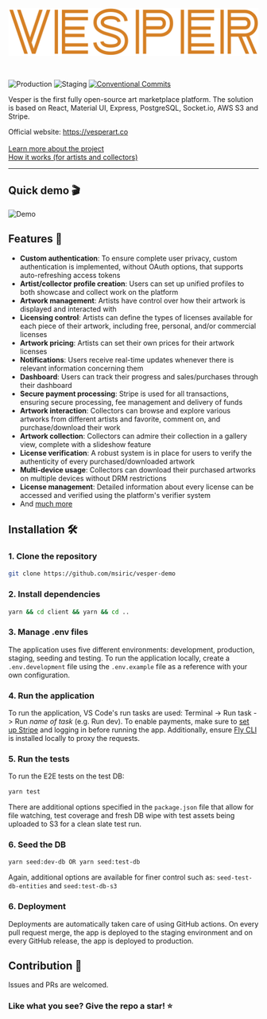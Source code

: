 <p align="center">
    <a href="https://vesperart.co" target="_blank">
        <img src="common/assets/logo.png" />
    </a>
</p>

</br>

![Production](https://github.com/msiric/vesper-demo/actions/workflows/production.yml/badge.svg)
![Staging](https://github.com/msiric/vesper-demo/actions/workflows/staging.yml/badge.svg)
[![Conventional Commits](https://img.shields.io/badge/Conventional%20Commits-1.0.0-blue.svg)](
  https://conventionalcommits.org
)

Vesper is the first fully open-source art marketplace platform. The solution is based on React, Material UI, Express, PostgreSQL, Socket.io, AWS S3 and Stripe.

Official website: https://vesperart.co </br></br>
[Learn more about the project](https://vesperart.co/about) </br>
[How it works (for artists and collectors)](https://vesperart.co/how_it_works)

---
## Quick demo :clapper:
![Demo](https://github.com/msiric/vesper-art/assets/26199969/8a981c5a-c0a1-4510-a847-71ec95dcf8c0)


## Features :gift:

- **Custom authentication**: To ensure complete user privacy, custom authentication is implemented, without OAuth options, that supports auto-refreshing access tokens
- **Artist/collector profile creation**: Users can set up unified profiles to both showcase and collect work on the platform
- **Artwork management**: Artists have control over how their artwork is displayed and interacted with
- **Licensing control**: Artists can define the types of licenses available for each piece of their artwork, including free, personal, and/or commercial licenses
- **Artwork pricing**: Artists can set their own prices for their artwork licenses
- **Notifications**: Users receive real-time updates whenever there is relevant information concerning them
- **Dashboard**: Users can track their progress and sales/purchases through their dashboard
- **Secure payment processing**: Stripe is used for all transactions, ensuring secure processing, fee management and delivery of funds
- **Artwork interaction**: Collectors can browse and explore various artworks from different artists and favorite, comment on, and purchase/download their work
- **Artwork collection**: Collectors can admire their collection in a gallery view, complete with a slideshow feature
- **License verification**: A robust system is in place for users to verify the authenticity of every purchased/downloaded artwork
- **Multi-device usage**: Collectors can download their purchased artworks on multiple devices without DRM restrictions
- **License management**: Detailed information about every license can be accessed and verified using the platform's verifier system
- And [much more](https://vesperart.co/how_it_works)

  
## Installation :hammer_and_wrench:

### 1. Clone the repository

```bash
git clone https://github.com/msiric/vesper-demo
```

### 2. Install dependencies

```bash
yarn && cd client && yarn && cd ..
```

### 3. Manage .env files

The application uses five different environments: development, production, staging, seeding and testing.
To run the application locally, create a `.env.development` file using the `.env.example` file as a reference with your own configuration.

### 4. Run the application

To run the application, VS Code's run tasks are used: Terminal -> Run task -> Run *name of task* (e.g. Run dev).
To enable payments, make sure to [set up Stripe](https://stripe.com/docs/stripe-cli) and logging in before running the app.
Additionally, ensure [Fly CLI](https://fly.io/docs/flyctl/) is installed locally to proxy the requests.

### 5. Run the tests

To run the E2E tests on the test DB:
```bash
yarn test
```
There are additional options specified in the `package.json` file that allow for file watching, test coverage and fresh DB wipe with test assets being uploaded to S3 for a clean slate test run.

### 6. Seed the DB

```bash
yarn seed:dev-db OR yarn seed:test-db
```
Again, additional options are available for finer control such as: `seed-test-db-entities` and `seed:test-db-s3`

### 6. Deployment

Deployments are automatically taken care of using GitHub actions. 
On every pull request merge, the app is deployed to the staging environment and on every GitHub release, the app is deployed to production.

## Contribution :busts_in_silhouette:

Issues and PRs are welcomed.

### Like what you see? Give the repo a star! :star:

